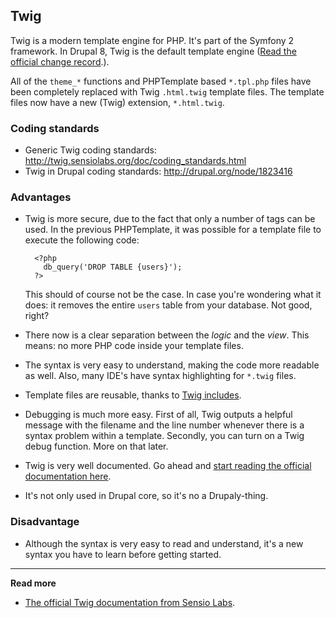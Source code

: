 ## Twig

Twig is a modern template engine for PHP. It's part of the Symfony 2 framework. In Drupal 8, Twig is the default template engine ([Read the official change record](https://www.drupal.org/node/1831138).).

All of the `theme_*` functions and PHPTemplate based `*.tpl.php` files have been completely replaced with Twig `.html.twig` template files. The template files now have a new (Twig) extension, `*.html.twig`.

### Coding standards

- Generic Twig coding standards: http://twig.sensiolabs.org/doc/coding_standards.html
- Twig in Drupal coding standards: http://drupal.org/node/1823416

### Advantages

- Twig is more secure, due to the fact that only a number of tags can be used. In the previous PHPTemplate, it was possible for a template file to execute the following code:

		<?php
		  db_query('DROP TABLE {users}');
		?>

  This should of course not be the case. In case you're wondering what it does: it removes the entire `users` table from your database. Not good, right?

- There now is a clear separation between the *logic* and the *view*. This means: no more PHP code inside your template files.
- The syntax is very easy to understand, making the code more readable as well. Also, many IDE's have syntax highlighting for `*.twig` files.
- Template files are reusable, thanks to [Twig includes](http://twig.sensiolabs.org/doc/tags/include.html).
- Debugging is much more easy. First of all, Twig outputs a helpful message with the filename and the line number whenever there is a syntax problem within a template. Secondly, you can turn on a Twig debug function. More on that later.
- Twig is very well documented. Go ahead and [start reading the official documentation here](http://twig.sensiolabs.org/documentation).
- It's not only used in Drupal core, so it's no a Drupaly-thing.

### Disadvantage

- Although the syntax is very easy to read and understand, it's a new syntax you have to learn before getting started.

***

**Read more**

* [The official Twig documentation from Sensio Labs](http://twig.sensiolabs.org/documentation).
